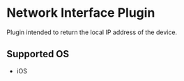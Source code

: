 Network Interface Plugin
========================

Plugin intended to return the local IP address of the device.

Supported OS
------------

+ iOS
